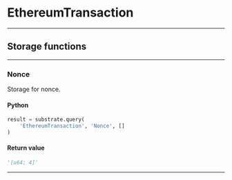 
# EthereumTransaction

---------
## Storage functions

---------
### Nonce
 Storage for nonce.

#### Python
```python
result = substrate.query(
    'EthereumTransaction', 'Nonce', []
)
```

#### Return value
```python
'[u64; 4]'
```
---------